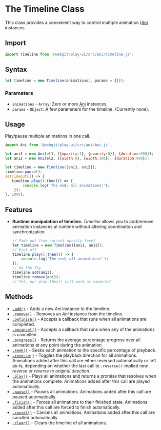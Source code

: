 # The Timeline Class
This class provides a convenient way to control multiple animation ([Ani](../Ani) instances.

## Import

```js
import Timeline from '@webqit/play-ui/src/ani/Timeline.js';
```

## Syntax

```js
let timeline = new Timeline(animations[, params = {}]);
```

### Parameters
+ `animations` - `Array`: Zero or more [Ani](../Ani) instances.
+ `params` - `Object`: A few parameters for the timeline. (Currently none).

## Usage
Play/pause multiple animations in one call.

```js
import Ani from '@webqit/play-ui/src/ani/Ani.js';

let ani1 = new Ani(el1, [{opacity:1}, {opacity:0}], {duration:600});
let ani2 = new Ani(el2, [{width:0}, {width:100}], {duration:900});

let timeline = new Timeline([ani1, ani2]);
timeline.pause();
setTimeout(() => {
   timeline.play().then(() => {
        console.log('The end; all animations!');
    });
}, 1000);
```

## Features

+ **Runtime manipulation of timeline.** *Timeline* allows you to add/remove animation instances at runtime without altering coordination and synchronization.
    ```js
    // Fade out from current opacity level
    let timeline = new Timeline([ani1, ani2]);
    // Kick off
    timeline.play().then(() => {
        console.log('The end; all animations!');
    });
    // On the fly
    timeline.add(ani3);
    timeline.remove(ani1);
    // Yet, our play.then() will work as expected
    ```

## Methods
+ [`.add()`](add) - Adds a new *Ani* instance to the timeline.
+ [`.remove()`](remove) - Removes an *Ani* instance from the timeline.
+ [`.onfinish()`](onfinish) - Accepts a callback that runs when all animations are completed.
+ [`.oncancel()`](oncancel) - Accepts a callback that runs when any of the animations is cancelled.
+ [`.progress()`](progress) - Returns the average percentage progress over all animations at any point during the animation.
+ [`.seek()`](seek) - Seeks each animation to the specific percentage of playback.
+ [`.reverse()`](reverse) - Toggles the playback direction for all animations. Animations added after this call are either reversed automatically or left as-is, depending on whether the last call to `.reverse()` implied *new reverse* or *reverse to original direction*.
+ [`.play()`](play) - Plays all animations and returns a promise that resolves when the animations complete. Animations added after this call are played automatically.
+ [`.pause()`](pause) - Pauses all animations. Animations added after this call are paused automatically.
+ [`.finish()`](finish) - Forces all animations to their finished state. Animations added after this call are forced to finish automatically.
+ [`.cancel()`](cancel) - Cancels all animations. Animations added after this call are canclled automatically.
+ [`.clear()`](clear) - Clears the timeline of all animations. 
